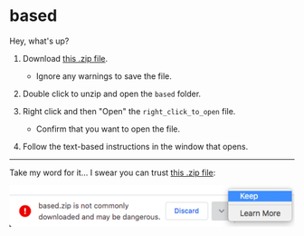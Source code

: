 # based

Hey, what's up?

1. Download [this .zip file][1].

   - Ignore any warnings to save the file.

2. Double click to unzip and open the `based` folder.

3. Right click and then "Open" the `right_click_to_open` file.

   - Confirm that you want to open the file.

4. Follow the text-based instructions in the window that opens.



---

Take my word for it... I swear you can trust [this .zip file][1]:

[![MacOS Chrome Warning](https://raw.githubusercontent.com/tvquizphd/based/main/warning.png)][1]


[1]: https://github.com/tvquizphd/based/releases/download/1.0.0/based.zip
